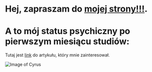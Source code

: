 # Hej, zapraszam do [mojej strony!!!](https://patrykgegotek.github.io/).

# A to mój status psychiczny po pierwszym miesiącu studiów: #

Tutaj jest [link](https://paperswithcode.com/paper/generalized-focal-loss-v2-learning-reliable) do artykułu, który mnie zainteresował.

![Image of Cyrus](https://wompampsupport.azureedge.net/fetchimage?siteId=7575&v=2&jpgQuality=100&width=700&url=https%3A%2F%2Fi.kym-cdn.com%2Fentries%2Ficons%2Ffacebook%2F000%2F027%2F486%2FScreen_Shot_2018-10-26_at_11.49.18_AM.jpg)


